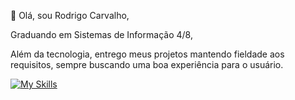 👋 Olá, sou Rodrigo Carvalho,

Graduando em Sistemas de Informação 4/8,

Além da tecnologia, entrego meus projetos mantendo fieldade aos requisitos, 
sempre buscando uma boa experiência para o usuário.        

[![My Skills](https://skillicons.dev/icons?i=next,react,tailwind,nodejs,ts,docker,postgress)](https://skillicons.dev)
